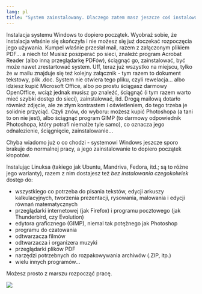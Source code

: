 ```yaml
---
lang: pl
title: "System zainstalowany. Dlaczego zatem masz jeszcze coś instalować?"
---
```


Instalacja systemu Windows to dopiero początek. Wyobraź sobie, że
instalacja właśnie się skończyła i nie możesz się już doczekać rozpoczęcia
jego używania. Kumpel właśnie przesłał mail, razem z załączonym plikiem
PDF... a niech to! Musisz poszperać po sieci, znaleźć program Acrobat Reader
(albo inną przeglądarkę PDFów), ściągnąć go, zainstalować, być może nawet
zrestartować system. Uff, teraz już wszystko na miejscu, tylko że w mailu
znajduje się też kolejny załącznik - tym razem to dokument tekstowy,
plik .doc. System nie otwiera tego pliku, czyli rewelacja... albo idziesz
kupić Microsoft Office, albo po prostu ściągasz darmowy OpenOffice, wciąż
jednak musisz go znaleźć, ściągnąć (i tym razem warto mieć szybki dostęp do
sieci), zainstalować, itd. Drogą mailową dotarło również zdjęcie, ale ze
złym kontrastem i oświetleniem, do tego trzeba je solidnie przyciąć. Czyli
znów, do wyboru: możesz kupić Photoshopa (a tani to on nie jest), albo
ściągnąć program GIMP (to darmowy odpowiednik Photoshopa, który potrafi
niemalże tyle samo), co oznacza jego odnalezienie, ściągnięcie,
zainstalowanie...

Chyba wiadomo już o co chodzi - systemowi Windows
jeszcze sporo brakuje do normalnej pracy, a jego zainstalowanie to dopiero
początek kłopotów.

Instalując Linuksa (takiego jak Ubuntu, Mandriva, Fedora, itd.; są to
różne jego warianty), razem z nim dostajesz też <i>bez instalowania
czegokolwiek</i> dostęp do:

<ul>

<li>wszystkiego co potrzeba do pisania tekstów, edycji arkuszy kalkulacyjnych,
tworzenia prezentacji, rysowania, malowania i edycji równań matematycznych</li>
<li>przeglądarki internetowej (jak Firefox) i programu pocztowego
(jak Thunderbird, czy Evolution)</li>
<li>edytora graficznego (GIMP), niemal tak potężnego jak Photoshop</li>
<li>programu do czatowania</li>
<li>odtwarzacza filmów</li>
<li>odtwarzacza i organizera muzyki</li>
<li>przeglądarki plików PDF</li>
<li>narzędzi potrzebnych do rozpakowywania archiwów (.ZIP, itp.)</li>
<li>wielu innych programów...</li>

</ul>

Możesz prosto z marszu rozpocząć pracę.

<img src="Images/app_menu.png" />



